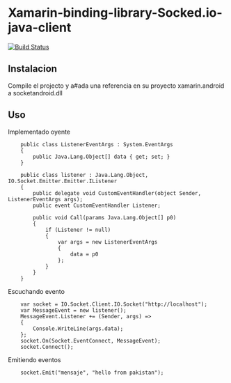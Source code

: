 # Xamarin-binding-library-Socked.io-java-client


[![Build Status](https://travis-ci.org/joemccann/dillinger.svg?branch=master)](https://travis-ci.org/joemccann/dillinger)

## Instalacion
Compile el projecto y a#ada una referencia en su proyecto xamarin.android a socketandroid.dll
## Uso
Implementado oyente
```
    public class ListenerEventArgs : System.EventArgs
    {
        public Java.Lang.Object[] data { get; set; }
    }

    public class listener : Java.Lang.Object, IO.Socket.Emitter.Emitter.IListener
    {
        public delegate void CustomEventHandler(object Sender, ListenerEventArgs args);
        public event CustomEventHandler Listener;
        
        public void Call(params Java.Lang.Object[] p0)
        {
            if (Listener != null)
            {
                var args = new ListenerEventArgs
                {
                    data = p0
                };
            }
        }
    }
```
   
Escuchando evento
```
    var socket = IO.Socket.Client.IO.Socket("http://localhost");
    var MessageEvent = new listener();
    MessageEvent.Listener += (Sender, args) =>
    {
        Console.WriteLine(args.data);
    };
    socket.On(Socket.EventConnect, MessageEvent);
    socket.Connect();
```

Emitiendo eventos
```
    socket.Emit("mensaje", "hello from pakistan");
```
